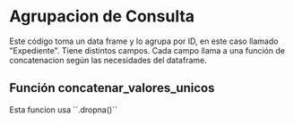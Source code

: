 # Agrupacion de Consulta
Este código toma un data frame y lo agrupa por ID, en este caso llamado "Expediente". Tiene distintos campos.
Cada campo llama a una función de concatenacion según las necesidades del dataframe.

## Función concatenar_valores_unicos
Esta funcion usa
´´.dropna()´´
